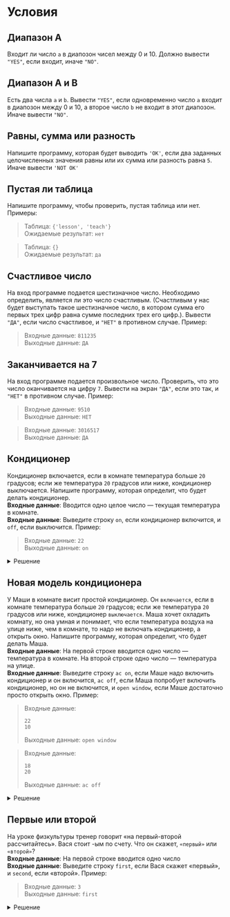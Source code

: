 # Условия
## Диапазон A
Входит ли число `a` в диапозон чисел между 0 и 10. Должно вывести `"YES"`, если входит, иначе `"NO"`.
## Диапазон A и B
Есть два числа `a` и `b`. Вывести `"YES"`, если одновременно число `a` входит в диапозон между 0 и 10, а второе число `b` не входит в этот диапозон. Иначе вывести `"NO"`.
## Равны, сумма или разность
Напишите программу, которая будет выводить `'OK'`, если два заданных целочисленных значения равны или их сумма или разность равна `5`. Иначе вывести `'NOT OK'`
## Пустая ли таблица
Напишите программу, чтобы проверить, пустая таблица или нет. Примеры:
>Таблица: `{'lesson', 'teach'}`\
Ожидаемые результат: `нет`

>Таблица: `{}`\
Ожидаемые результат: `да`
## Счастливое число
На вход программе подается шестизначное число. Необходимо определить, является ли это число счастливым. (Счастливым у нас будет выступать такое шестизначное число, в котором сумма его первых трех цифр равна сумме последних трех его цифр.). Вывести `"ДА"`, если число счастливое, и `"НЕТ"` в противном случае. Пример:
>Входные данные: `811235`\
Выходные данные: `ДА`
## Заканчивается на 7
На вход программе подается произвольное число. Проверить, что это число оканчивается на цифру `7`. Вывести на экран `"ДА"`, если это так, и `"НЕТ"` в противном случае. Пример:
>Входные данные: `9510`\
Выходные данные: `НЕТ`

>Входные данные: `3016517`\
Выходные данные: `ДА`
## Кондиционер
Кондиционер включается, если в комнате температура больше `20` градусов; если же температура `20` градусов или ниже, кондиционер выключается. Напишите программу, которая определит, что будет делать кондиционер.\
**Входные данные**: Вводится одно целое число — текущая температура в комнате.\
**Входные данные**: Выведите строку `on`, если кондиционер включится, и `off`, если выключится.
Пример:
>Входные данные: `22`\
Выходные данные: `on`

<details><summary>Решение</summary>
<pre>
n = tonumber(io.read())
if n > 20 then
    print("on")
else
    print("off")
end
</pre>
</details>

## Новая модель кондиционера
У Маши в комнате висит простой кондиционер. Он `включается`, если в комнате температура больше `20` градусов; если же температура `20` градусов или ниже, кондиционер `выключается`. Маша хочет охладить комнату, но она умная и понимает, что если температура воздуха на улице ниже, чем в комнате, то надо не включать кондиционер, а открыть окно. Напишите программу, которая определит, что будет делать Маша.\
**Входные данные**: На первой строке вводится одно число — температура в комнате. На второй строке одно число — температура на улице.\
**Входные данные**: Выведите строку `ac on`, если Маше надо включить кондиционер и он включится, `ac off`, если Маша попробует включить кондиционер, но он не включится, и `open window`, если Маше достаточно просто открыть окно.
Пример:
>Входные данные:
>```
>22
>10
>```
>Выходные данные: `open window`

>Входные данные:
>```
>18
>20
>```
>Выходные данные: `ac off`

<details><summary>Решение</summary>
<pre>
1.
t_in = tonumber(io.read())
t_out = tonumber(io.read())
if t_in <= t_out then
    if t_in > 20 then
        print("ac on")
    else:
        print("ac off")
    end
else
    print("open window")
end
2.
t_in = tonumber(io.read())
t_out = tonumber(io.read())
if t_in > t_out then
    print("open window")
elif t_in > 20 then
    print("ac on")
else
    print("ac off")
end
</pre>
</details>

## Первые или второй
На уроке физкультуры тренер говорит «на первый-второй рассчитайтесь». Вася стоит 
-ым по счету. Что он скажет, `«первый»` или `«второй»`?\
**Входные данные**: На первой строке вводится одно число\
**Входные данные**: Выведите строку `first`, если Вася скажет «первый», и `second`, если «второй».
Пример:
>Входные данные: `3`\
Выходные данные: `first`

<details><summary>Решение</summary>
<pre>
n = tonumber(io.read())
if n % 2 == 1 then
    print("first")
else
    print("second")
end
</pre>
</details>